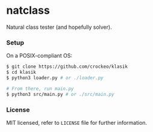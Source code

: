 # natclass

Natural class tester (and hopefully solver).

### Setup

On a POSIX-compliant OS:

```bash
$ git clone https://github.com/crockeo/klasik
$ cd klasik
$ python3 loader.py # or ./loader.py

# From there, run main.py
$ python3 src/main.py # or ./src/main.py
```

### License

MIT licensed, refer to `LICENSE` file for further information.
